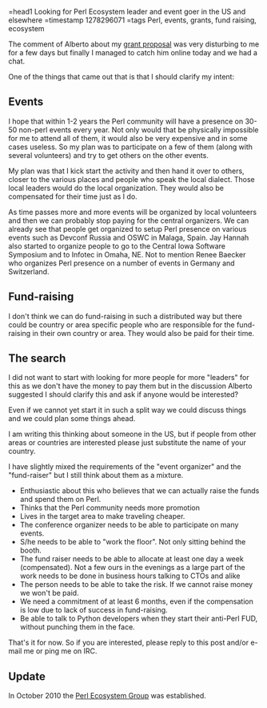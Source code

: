 =head1 Looking for Perl Ecosystem leader and event goer in the US and elsewhere
=timestamp 1278296071
=tags Perl, events, grants, fund raising, ecosystem

The comment of Alberto about my
<a href="http://news.perlfoundation.org/2010/06/hague-grant-application-perl-e.html">grant proposal</a>
was very disturbing to me for a few days but finally I managed to catch him online today and we had a chat.

One of the things that came out that is that I should clarify my intent:

<h2>Events</h2>

I hope that within 1-2 years the Perl community will have a presence on 30-50 non-perl 
events every year. Not only would that be physically impossible for me to attend all 
of them, it would also be very expensive and in some cases useless. So my plan was 
to participate on a few of them (along with several volunteers) and try to get 
others on the other events.

My plan was that I kick start the activity and then hand it over to others, closer 
to the various places and people who speak the local dialect. Those local leaders would do 
the local organization. They would also be compensated for their time just as I do.

As time passes more and more events will be organized by local volunteers
and then we can probably stop paying for the central organizers.
We can already see that people get organized to setup Perl presence on various events
such as Devconf Russia and OSWC in Malaga, Spain. Jay Hannah also started to organize
people to go to the Central Iowa Software Symposium and to Infotec in Omaha, NE. 
Not to mention Renee Baecker who organizes Perl presence on a number of events in
Germany and Switzerland.


<h2>Fund-raising</h2>

I don't think we can do fund-raising in such a distributed way but there could 
be country or area specific people who are responsible for the fund-raising in
their own country or area. They would also be paid for their time.


<h2>The search</h2>

I did not want to start with looking for more people for more "leaders" for this as 
we don't have the money to pay them but in the discussion Alberto suggested I should 
clarify this and ask if anyone would be interested?

Even if we cannot yet start it in such a split way we could discuss things and 
we could plan some things ahead.

I am writing this thinking about someone in the US, but if people from 
other areas or countries are interested please just substitute the name 
of your country.

I have slightly mixed the requirements of the "event organizer" and the "fund-raiser"
but I still think about them as a mixture.

<ul>
<li>Enthusiastic about this who believes that we can actually raise the funds and spend them on Perl.</li>
<li>Thinks that the Perl community needs more promotion</li>
<li>Lives in the target area to make traveling cheaper.</li>
<li>The conference organizer needs to be able to participate on many events.</li>
<li>S/he needs to be able to "work the floor". Not only sitting behind the booth.</li>
<li>The fund raiser needs to be able to allocate at least one day a week (compensated). 
Not a few ours in the evenings as a large part of the work needs to be done in business 
hours talking to CTOs and alike</li>
<li>The person needs to be able to take the risk. If we cannot raise money we won't be paid.</li>
<li>We need a commitment of at least 6 months, even if the compensation is low due to lack of success
in fund-raising.</li>
<li>Be able to talk to Python developers when they start their anti-Perl FUD, without punching them in the face.</li>
</ul>

That's it for now. So if you are interested, please reply to this post and/or e-mail me or ping me on IRC.

<h2>Update</h2>

In October 2010 the <a href="http://perl-ecosystem.org/">Perl Ecosystem Group</a> was established.


